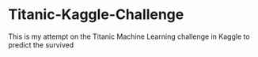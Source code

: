 # Titanic-Kaggle-Challenge
This is my attempt on the Titanic Machine Learning challenge in Kaggle to predict the survived 
